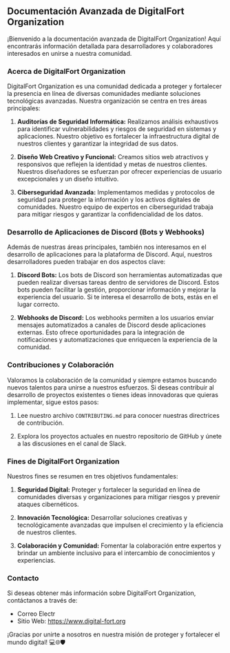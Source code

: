 ## Documentación Avanzada de DigitalFort Organization

¡Bienvenido a la documentación avanzada de DigitalFort Organization! Aquí encontrarás información detallada para desarrolladores y colaboradores interesados en unirse a nuestra comunidad.

### Acerca de DigitalFort Organization

DigitalFort Organization es una comunidad dedicada a proteger y fortalecer la presencia en línea de diversas comunidades mediante soluciones tecnológicas avanzadas. Nuestra organización se centra en tres áreas principales:

1. **Auditorías de Seguridad Informática:** Realizamos análisis exhaustivos para identificar vulnerabilidades y riesgos de seguridad en sistemas y aplicaciones. Nuestro objetivo es fortalecer la infraestructura digital de nuestros clientes y garantizar la integridad de sus datos.

2. **Diseño Web Creativo y Funcional:** Creamos sitios web atractivos y responsivos que reflejen la identidad y metas de nuestros clientes. Nuestros diseñadores se esfuerzan por ofrecer experiencias de usuario excepcionales y un diseño intuitivo.

3. **Ciberseguridad Avanzada:** Implementamos medidas y protocolos de seguridad para proteger la información y los activos digitales de comunidades. Nuestro equipo de expertos en ciberseguridad trabaja para mitigar riesgos y garantizar la confidencialidad de los datos.

### Desarrollo de Aplicaciones de Discord (Bots y Webhooks)

Además de nuestras áreas principales, también nos interesamos en el desarrollo de aplicaciones para la plataforma de Discord. Aquí, nuestros desarrolladores pueden trabajar en dos aspectos clave:

1. **Discord Bots:** Los bots de Discord son herramientas automatizadas que pueden realizar diversas tareas dentro de servidores de Discord. Estos bots pueden facilitar la gestión, proporcionar información y mejorar la experiencia del usuario. Si te interesa el desarrollo de bots, estás en el lugar correcto.

2. **Webhooks de Discord:** Los webhooks permiten a los usuarios enviar mensajes automatizados a canales de Discord desde aplicaciones externas. Esto ofrece oportunidades para la integración de notificaciones y automatizaciones que enriquecen la experiencia de la comunidad.

### Contribuciones y Colaboración

Valoramos la colaboración de la comunidad y siempre estamos buscando nuevos talentos para unirse a nuestros esfuerzos. Si deseas contribuir al desarrollo de proyectos existentes o tienes ideas innovadoras que quieras implementar, sigue estos pasos:

1. Lee nuestro archivo `CONTRIBUTING.md` para conocer nuestras directrices de contribución.

2. Explora los proyectos actuales en nuestro repositorio de GitHub y únete a las discusiones en el canal de Slack.

### Fines de DigitalFort Organization

Nuestros fines se resumen en tres objetivos fundamentales:

1. **Seguridad Digital:** Proteger y fortalecer la seguridad en línea de comunidades diversas y organizaciones para mitigar riesgos y prevenir ataques cibernéticos.

2. **Innovación Tecnológica:** Desarrollar soluciones creativas y tecnológicamente avanzadas que impulsen el crecimiento y la eficiencia de nuestros clientes.

3. **Colaboración y Comunidad:** Fomentar la colaboración entre expertos y brindar un ambiente inclusivo para el intercambio de conocimientos y experiencias.

### Contacto

Si deseas obtener más información sobre DigitalFort Organization, contáctanos a través de:

- Correo Electr
- Sitio Web: https://www.digital-fort.org

¡Gracias por unirte a nosotros en nuestra misión de proteger y fortalecer el mundo digital! 💻🌐🛡️
